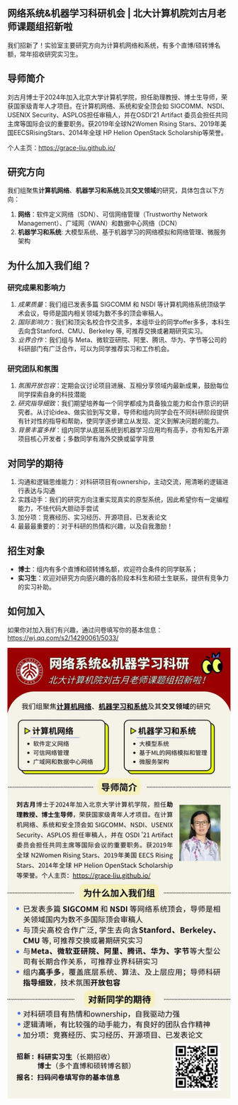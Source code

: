 ## 网络系统&机器学习科研机会 | 北大计算机院刘古月老师课题组招新啦

我们招新了！实验室主要研究方向为计算机网络和系统，有多个直博/硕转博名额，常年招收研究实习生。

## 导师简介
刘古月博士于2024年加入北京大学计算机学院，担任助理教授、博士生导师，荣获国家级青年人才项目。在计算机网络、系统和安全顶会如 SIGCOMM、NSDI、USENIX Security、ASPLOS担任审稿人，并在OSDI’21 Artifact 委员会担任共同主席等国际会议的重要职务。获2019年全球N2Women Rising Stars、2019年美国EECSRisingStars、2014年全球 HP Helion OpenStack Scholarship等荣誉。

个人主页：https://grace-liu.github.io/ 

## 研究方向
我们组聚焦**计算机网络**、**机器学习和系统**及其**交叉领域**的研究，具体包含以下方向：
1. **网络**：软件定义网络（SDN）、可信网络管理（Trustworthy Network Management）、广域网（WAN）和数据中心网络（DCN）
2. **机器学习和系统**: 大模型系统、基于机器学习的网络模拟和网络管理、微服务架构

## 为什么加入我们组？
### 研究成果和影响力
1. _成果质量_：我们组已发表多篇 SIGCOMM 和 NSDI 等计算机网络系统顶级学术会议，导师是国内相关领域为数不多的顶会审稿人。
2. _国际影响力_：我们和顶尖名校合作交流多，本组毕业的同学offer多多，本科生去向含Stanford、CMU、Berkeley 等, 可推荐交换或暑期研究实习。
3. _业界合作_：我们组与 Meta、微软亚研院、阿里、腾讯、华为、字节等公司的科研部门有广泛合作，可以为同学推荐实习和工作机会。

### 研究团队和氛围
1. _氛围开放包容_：定期会议讨论项目进展、互相分享领域内最新成果，鼓励每位同学探索自身的科技潜能
2. _研究指导细致_：我们期望培养每一个同学都成为具备独立能力和合作意识的研究者。从讨论idea、做实验到写文章，导师和组内同学会在不同科研阶段提供有针对性的指导和帮助，使同学逐步建立从发现、定义到解决问题的能力。
3. _背景丰富多样_：组内同学从底层系统到机器学习应用均有高手，亦有知名开源项目核心开发者；多数同学有海外交换或留学背景

## 对同学的期待
1. 沟通和逻辑思维能力：对科研项目有ownership，主动交流，用清晰的逻辑进行表达与沟通
2. 实践动手：我们的研究方向注重实现真实的原型系统，因此希望你有一定编程能力，不怯代码大胆动手尝试
3. 加分项：竞赛经历、实习经历、开源项目、已发表论文
4. 最最最重要的：对于科研的热情和兴趣，以及自我激励！

## 招生对象
- **博士**：组内有多个直博和硕转博名额，欢迎符合条件的同学联系；
- **实习生**：欢迎对研究方向感兴趣的各阶段本科生和硕士生联系，提供有竞争力的实习补助。

## 如何加入
如果你对加入我们有兴趣，通过问卷填写你的基本信息：https://wj.qq.com/s2/14290061/5033/

![24spr-recruitment-poster](./assets/24spr-招新海报-0315.jpg)
